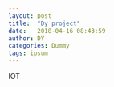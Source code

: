 ```yaml
---
layout: post
title:  "Dy project"
date:   2018-04-16 08:43:59
author: DY
categories: Dummy
tags: ipsum
---
```

IOT 
